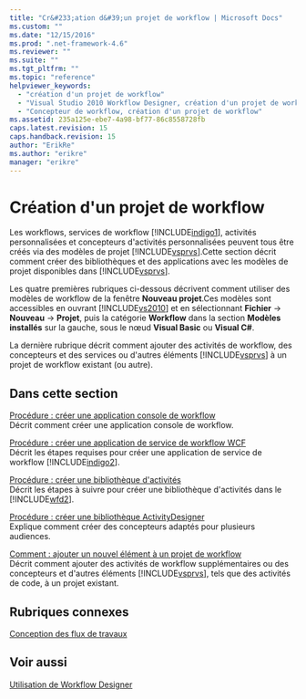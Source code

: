 ```yaml
---
title: "Cr&#233;ation d&#39;un projet de workflow | Microsoft Docs"
ms.custom: ""
ms.date: "12/15/2016"
ms.prod: ".net-framework-4.6"
ms.reviewer: ""
ms.suite: ""
ms.tgt_pltfrm: ""
ms.topic: "reference"
helpviewer_keywords: 
  - "création d'un projet de workflow"
  - "Visual Studio 2010 Workflow Designer, création d'un projet de workflow"
  - "Concepteur de workflow, création d'un projet de workflow"
ms.assetid: 235a125e-ebe7-4a98-bf77-86c8558728fb
caps.latest.revision: 15
caps.handback.revision: 15
author: "ErikRe"
ms.author: "erikre"
manager: "erikre"
---
```

# Cr&#233;ation d&#39;un projet de workflow
Les workflows, services de workflow [!INCLUDE[indigo1](../workflow-designer/includes/indigo1_md.md)], activités personnalisées et concepteurs d'activités personnalisées peuvent tous être créés via des modèles de projet [!INCLUDE[vsprvs](../code-quality/includes/vsprvs_md.md)].Cette section décrit comment créer des bibliothèques et des applications avec les modèles de projet disponibles dans [!INCLUDE[vsprvs](../code-quality/includes/vsprvs_md.md)].  
  
 Les quatre premières rubriques ci\-dessous décrivent comment utiliser des modèles de workflow de la fenêtre **Nouveau projet**.Ces modèles sont accessibles en ouvrant [!INCLUDE[vs2010](../modeling/includes/vs2010_md.md)] et en sélectionnant **Fichier** \-\> **Nouveau** \-\> **Projet**, puis la catégorie **Workflow** dans la section **Modèles installés** sur la gauche, sous le nœud **Visual Basic** ou **Visual C\#**.  
  
 La dernière rubrique décrit comment ajouter des activités de workflow, des concepteurs et des services ou d'autres éléments [!INCLUDE[vsprvs](../code-quality/includes/vsprvs_md.md)] à un projet de workflow existant \(ou autre\).  
  
## Dans cette section  
 [Procédure : créer une application console de workflow](../workflow-designer/how-to-create-a-workflow-console-application.md)  
 Décrit comment créer une application console de workflow.  
  
 [Procédure : créer une application de service de workflow WCF](../workflow-designer/how-to-create-a-wcf-workflow-service-application.md)  
 Décrit les étapes requises pour créer une application de service de workflow [!INCLUDE[indigo2](../workflow-designer/includes/indigo2_md.md)].  
  
 [Procédure : créer une bibliothèque d'activités](../workflow-designer/how-to-create-an-activity-library.md)  
 Décrit les étapes à suivre pour créer une bibliothèque d'activités dans le [!INCLUDE[wfd2](../workflow-designer/includes/wfd2_md.md)].  
  
 [Procédure : créer une bibliothèque ActivityDesigner](../Topic/How%20to:%20Create%20an%20Activity%20Designer%20Library.md)  
 Explique comment créer des concepteurs adaptés pour plusieurs audiences.  
  
 [Comment : ajouter un nouvel élément à un projet de workflow](../Topic/How%20to:%20Add%20a%20New%20Item%20to%20a%20Workflow%20Project.md)  
 Décrit comment ajouter des activités de workflow supplémentaires ou des concepteurs et d'autres éléments [!INCLUDE[vsprvs](../code-quality/includes/vsprvs_md.md)], tels que des activités de code, à un projet existant.  
  
## Rubriques connexes  
 [Conception des flux de travaux](../Topic/Designing%20Workflows.md)  
  
## Voir aussi  
 [Utilisation de Workflow Designer](../workflow-designer/using-the-workflow-designer.md)